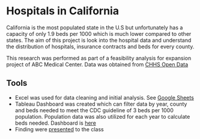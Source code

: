 # Hospitals in California 

California is the most populated state in the U.S but unfortunately has a capacity of only 1.9 beds per 1000 which is much lower compared to other states. The aim of this project is look into the hospital data and understand the distribution of hospitals, insurance contracts and beds for every county. 

This research was performed as part of a feasibility analysis for expansion project of ABC Medical Center. Data was obtained from [CHHS Open Data](https://data.chhs.ca.gov/dataset/fourth-quarter-summary-hospital-utilization-net-patient-revenue-by-payer-source)

## Tools

* Excel was used for data cleaning and initial analysis. See [Google Sheets](https://docs.google.com/spreadsheets/d/1F3xSTl-fmgnj26foueOCfgcrOR3ZZDNGwAvcQ2Jw3Go/edit?usp=sharing)
* Tableau Dashboard was created which can filter data by year, county and beds needed to meet the CDC guideline of 3 beds per 1000 population. Population data was also utilized for each year to calculate beds needed.  Dashboard is [here](https://public.tableau.com/views/MetisBusinessModule/Dashboard?:language=en-US&:display_count=n&:origin=viz_share_link)
* Finding were [presented](https://github.com/PrasunaM/Metis_Business/blob/ac193f1d73e1d3adf70f8acc0692c98d4dfb41ab/Slides_Business%20Module_%20Hospitals%20in%20California.pdf) to the class
